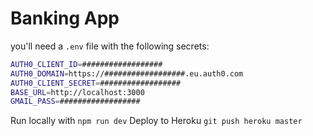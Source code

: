 # Banking App

you'll need a `.env` file with the following secrets:

```sh
AUTH0_CLIENT_ID=##################
AUTH0_DOMAIN=https://##################.eu.auth0.com
AUTH0_CLIENT_SECRET=##################
BASE_URL=http://localhost:3000
GMAIL_PASS=##################
```

Run locally with `npm run dev`
Deploy to Heroku `git push heroku master`